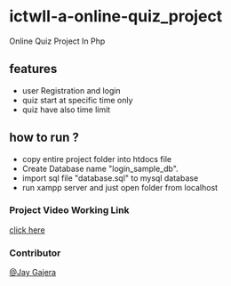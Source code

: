 # ictwII-a-online-quiz_project
Online Quiz Project In Php

## features
- user Registration and login
- quiz start at specific time only
- quiz have also time limit 

## how to run ?
- copy entire project folder into htdocs file 
-  Create Database name "login_sample_db".
- import sql file  "database.sql" to mysql database 
- run xampp server and just open folder from localhost

### Project Video Working Link

[click here](https://youtu.be/OST3KG_U1bA)


###  Contributor
[@Jay Gajera](https://jaygajera17.github.io/Jay_Gajera_17/)
